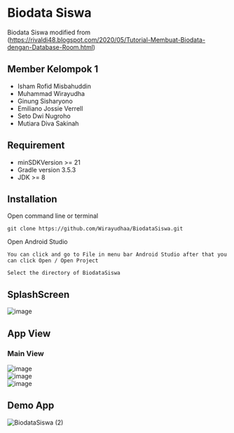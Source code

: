 # Biodata Siswa

Biodata Siswa modified from 
(https://rivaldi48.blogspot.com/2020/05/Tutorial-Membuat-Biodata-dengan-Database-Room.html)

## Member Kelompok 1
- Isham Rofid Misbahuddin
- Muhammad Wirayudha
- Ginung Sisharyono
- Emiliano Jossie Verrell
- Seto Dwi Nugroho
- Mutiara Diva Sakinah  


## Requirement

- minSDKVersion >= 21
- Gradle version 3.5.3 
- JDK >= 8 



## Installation
  Open command line or terminal

```
git clone https://github.com/Wirayudhaa/BiodataSiswa.git
```
  Open Android Studio 
```
You can click and go to File in menu bar Android Studio after that you can click Open / Open Project
```
```
Select the directory of BiodataSiswa
```

## SplashScreen
![image](https://user-images.githubusercontent.com/108913354/178107657-ba426bdf-4039-4a51-8a74-4eb9695ebd39.png)


## App View

### Main View
![image](https://user-images.githubusercontent.com/108913354/178022507-3fba429b-fcd9-4e92-bceb-d0d8b1720b5c.png)<br>
![image](https://user-images.githubusercontent.com/108913354/178022699-f291d024-a099-46f8-80ae-50597e73ff72.png)<br>
![image](https://user-images.githubusercontent.com/108913354/178023333-051ec31b-0590-445f-b2fa-d4cb289f0766.png)



## Demo App
![BiodataSiswa (2)](https://user-images.githubusercontent.com/108913354/178107373-429badf9-612e-425e-841a-f698a31628fb.gif)

